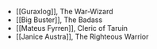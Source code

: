 - [[Guraxlog]], The War-Wizard
- [[Big Buster]], The Badass
- [[Mateus Fyrren]], Cleric of Taruin
- [[Janice Austra]], The Righteous Warrior